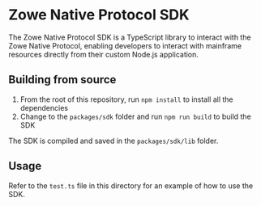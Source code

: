 # Zowe Native Protocol SDK

The Zowe Native Protocol SDK is a TypeScript library to interact with the Zowe Native Protocol, enabling developers to interact with mainframe resources directly from their custom Node.js application.

## Building from source

1. From the root of this repository, run `npm install` to install all the dependencies
2. Change to the `packages/sdk` folder and run `npm run build` to build the SDK

The SDK is compiled and saved in the `packages/sdk/lib` folder.

## Usage

Refer to the `test.ts` file in this directory for an example of how to use the SDK.
